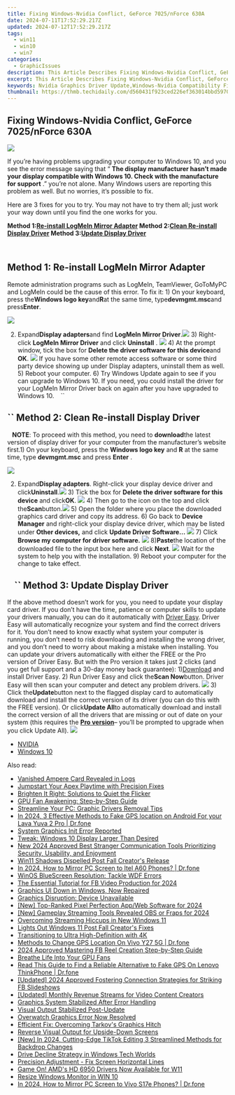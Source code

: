 ```yaml
---
title: Fixing Windows-Nvidia Conflict, GeForce 7025/nForce 630A
date: 2024-07-11T17:52:29.217Z
updated: 2024-07-12T17:52:29.217Z
tags:
  - win11
  - win10
  - win7
categories:
  - GraphicIssues
description: This Article Describes Fixing Windows-Nvidia Conflict, GeForce 7025/nForce 630A
excerpt: This Article Describes Fixing Windows-Nvidia Conflict, GeForce 7025/nForce 630A
keywords: Nvidia Graphics Driver Update,Windows-Nvidia Compatibility Fix,GeForce 7025 Troubleshooting Guide,NForce 630A Driver Issues Resolution,GPU-OS Conflict Fix Guide,How To Resolve Graphics Card Error on Windows,Optimizing Nvidia Performance on Windows
thumbnail: https://thmb.techidaily.com/d560431f923ced226ef363014bbd59707b7820d52db2ee85035878ab4d903ee2.jpg
---
```


## Fixing Windows-Nvidia Conflict, GeForce 7025/nForce 630A

![](https://images.drivereasy.com/wp-content/uploads/2017/10/img_59daf736e8e19.jpg)

 If you’re having problems upgrading your computer to Windows 10, and you see the error message saying that “ **The display manufacturer hasn’t made your display compatible with Windows 10\. Check with the manufacture for support** .” you’re not alone. Many Windows users are reporting this problem as well. But no worries, it’s possible to fix.

Here are 3 fixes for you to try. You may not have to try them all; just work your way down until you find the one works for you.

 **Method 1:[Re-install LogMeIn Mirror Adapter](#m1) Method 2:[Clean Re-install Display Driver](#m2) Method 3:[Update Display Driver](#m3)**

```` ````

## Method 1: Re-install LogMeIn Mirror Adapter

Remote administration programs such as LogMeIn, TeamViewer, GoToMyPC and LogMeIn could be the cause of this error. To fix it: 1) On your keyboard, press the**Windows logo key**and**R**at the same time, type**devmgmt.msc**and press**Enter**.

![](https://images.drivereasy.com/wp-content/uploads/2017/10/img_59daf96a24dba.png)

2) Expand**Display adapters**and find **LogMeIn Mirror Driver**.![](https://images.drivereasy.com/wp-content/uploads/2016/07/img_5795c85651576.png) 3) Right-click **LogMeIn Mirror Driver** and click **Uninstall** . ![](https://images.drivereasy.com/wp-content/uploads/2016/07/img_5795c8b394548.png) 4) At the prompt window, tick the box for **Delete the driver software for this device**and **OK**. ![](https://images.drivereasy.com/wp-content/uploads/2016/07/img_5795c8e56537f.png) If you have some other remote access software or some third party device showing up under Display adapters, uninstall them as well. 5) Reboot your computer. 6) Try Windows Update again to see if you can upgrade to Windows 10\. If you need, you could install the driver for your LogMeIn Mirror Driver back on again after you have upgraded to Windows 10\. ```` ```` ``

## ``  Method 2: Clean Re-install Display Driver

```` ```` **NOTE**: To proceed with this method, you need to **download**the latest version of display driver for your computer from the manufacturer’s website first.1) On your keyboard, press the **Windows logo key** and **R** at the same time, type **devmgmt.msc** and press **Enter** .

![](https://images.drivereasy.com/wp-content/uploads/2017/10/img_59daf96a24dba.png)

2) Expand**Display adapters**. Right-click your display device driver and click**Uninstall**.![](https://images.drivereasy.com/wp-content/uploads/2016/07/img_5796d58e3edbb.png) 3) Tick the box for **Delete the driver software for this device** and click**OK**. ![](https://images.drivereasy.com/wp-content/uploads/2016/07/img_5796d5f49d3d4.png) 4) Then go to the icon on the top and click the**Scan**button.![](https://images.drivereasy.com/wp-content/uploads/2016/07/img_5796d64350fba.png) 5) Open the folder where you place the downloaded graphics card driver and copy its address. 6) Go back to **Device Manager**  and right-click your display device driver,  which may be listed under **Other devices,** and click **Update Driver Software…** ![](https://images.drivereasy.com/wp-content/uploads/2016/07/img_5796dabe1fa4f.png) 7) Click **Browse my computer for driver software.** ![](https://images.drivereasy.com/wp-content/uploads/2016/07/img_5796dacf00084.png) 8)**Paste**the location of the downloaded file to the input box here and click **Next**. ![](https://images.drivereasy.com/wp-content/uploads/2016/07/img_5796dbeb0cb49.png)  Wait for the system to help you with the installation. 9) Reboot your computer for the change to take effect.

## ```` ```` ``  Method 3: Update Display Driver

If the above method doesn’t work for you, you need to update your display card driver. If you don’t have the time, patience or computer skills to update your drivers manually, you can do it automatically with [Driver Easy](https://tools.techidaily.com/drivereasy/download/). Driver Easy will automatically recognize your system and find the correct drivers for it. You don’t need to know exactly what system your computer is running, you don’t need to risk downloading and installing the wrong driver, and you don’t need to worry about making a mistake when installing. You can update your drivers automatically with either the FREE or the Pro version of Driver Easy. But with the Pro version it takes just 2 clicks (and you get full support and a 30-day money back guarantee): 1)[Download](https://tools.techidaily.com/drivereasy/download/) and install Driver Easy. 2) Run Driver Easy and click the**Scan Now**button. Driver Easy will then scan your computer and detect any problem drivers. ![](https://images.drivereasy.com/wp-content/uploads/2017/04/img_58f0869bdce5d.png) 3) Click the**Update**button next to the flagged display card to automatically download and install the correct version of its driver (you can do this with the FREE version). Or click**Update All**to automatically download and install the correct version of all the drivers that are missing or out of date on your system (this requires the [**Pro version**](https://tools.techidaily.com/drivereasy/download/)– you’ll be prompted to upgrade when you click Update All). ![](https://images.drivereasy.com/wp-content/uploads/2017/04/img_58f0884f08079.jpg)

* [NVIDIA](https://tools.techidaily.com/drivereasy/download/)
* [Windows 10](https://tools.techidaily.com/drivereasy/download/)

<ins class="adsbygoogle"
     style="display:block"
     data-ad-format="autorelaxed"
     data-ad-client="ca-pub-7571918770474297"
     data-ad-slot="1223367746"></ins>



<ins class="adsbygoogle"
     style="display:block"
     data-ad-client="ca-pub-7571918770474297"
     data-ad-slot="8358498916"
     data-ad-format="auto"
     data-full-width-responsive="true"></ins>



<span class="atpl-alsoreadstyle">Also read:</span>
<div><ul>
<li><a href="https://graphic-issues.techidaily.com/vanished-ampere-card-revealed-in-logs/"><u>Vanished Ampere Card Revealed in Logs</u></a></li>
<li><a href="https://graphic-issues.techidaily.com/jumpstart-your-apex-playtime-with-precision-fixes/"><u>Jumpstart Your Apex Playtime with Precision Fixes</u></a></li>
<li><a href="https://graphic-issues.techidaily.com/brighten-it-right-solutions-to-quiet-the-flicker/"><u>Brighten It Right: Solutions to Quiet the Flicker</u></a></li>
<li><a href="https://graphic-issues.techidaily.com/gpu-fan-awakening-step-by-step-guide/"><u>GPU Fan Awakening: Step-by-Step Guide</u></a></li>
<li><a href="https://graphic-issues.techidaily.com/streamline-your-pc-graphic-drivers-removal-tips/"><u>Streamline Your PC: Graphic Drivers Removal Tips</u></a></li>
<li><a href="https://android-location.techidaily.com/in-2024-3-effective-methods-to-fake-gps-location-on-android-for-your-lava-yuva-2-pro-drfone-by-drfone-virtual/"><u>In 2024, 3 Effective Methods to Fake GPS location on Android For your Lava Yuva 2 Pro | Dr.fone</u></a></li>
<li><a href="https://graphic-issues.techidaily.com/system-graphics-init-error-reported/"><u>System Graphics Init Error Reported</u></a></li>
<li><a href="https://graphic-issues.techidaily.com/tweak-windows-10-display-larger-than-desired/"><u>Tweak: Windows 10 Display Larger Than Desired</u></a></li>
<li><a href="https://sound-tweaking.techidaily.com/new-2024-approved-best-stranger-communication-tools-prioritizing-security-usability-and-enjoyment/"><u>New 2024 Approved Best Stranger Communication Tools Prioritizing Security, Usability, and Enjoyment</u></a></li>
<li><a href="https://graphic-issues.techidaily.com/win11-shadows-dispelled-post-fall-creators-release/"><u>Win11 Shadows Dispelled Post Fall Creator's Release</u></a></li>
<li><a href="https://screen-mirror.techidaily.com/in-2024-how-to-mirror-pc-screen-to-itel-a60-phones-drfone-by-drfone-android/"><u>In 2024, How to Mirror PC Screen to Itel A60 Phones? | Dr.fone</u></a></li>
<li><a href="https://graphic-issues.techidaily.com/winos-bluescreen-resolution-tackle-wdf-errors/"><u>WinOS BlueScreen Resolution: Tackle WDF Errors</u></a></li>
<li><a href="https://facebook-video-recording.techidaily.com/the-essential-tutorial-for-fb-video-production-for-2024/"><u>The Essential Tutorial for FB Video Production for 2024</u></a></li>
<li><a href="https://graphic-issues.techidaily.com/graphics-ui-down-in-windows-now-repaired/"><u>Graphics UI Down in Windows, Now Repaired</u></a></li>
<li><a href="https://graphic-issues.techidaily.com/graphics-disruption-device-unavailable/"><u>Graphics Disruption: Device Unavailable</u></a></li>
<li><a href="https://vp-tips.techidaily.com/new-top-ranked-pixel-perfection-appweb-software-for-2024/"><u>[New] Top-Ranked Pixel Perfection App/Web Software for 2024</u></a></li>
<li><a href="https://screen-mirroring-recording.techidaily.com/new-gameplay-streaming-tools-revealed-obs-or-fraps-for-2024/"><u>[New] Gameplay Streaming Tools Revealed  OBS or Fraps for 2024</u></a></li>
<li><a href="https://graphic-issues.techidaily.com/overcoming-streaming-hiccups-in-new-windows-11/"><u>Overcoming Streaming Hiccups in New Windows 11</u></a></li>
<li><a href="https://graphic-issues.techidaily.com/lights-out-windows-11-post-fall-creators-fixes/"><u>Lights Out Windows 11 Post Fall Creator's Fixes</u></a></li>
<li><a href="https://graphic-issues.techidaily.com/transitioning-to-ultra-high-definition-with-4k/"><u>Transitioning to Ultra High-Definition with 4K</u></a></li>
<li><a href="https://fake-location.techidaily.com/methods-to-change-gps-location-on-vivo-y27-5g-drfone-by-drfone-virtual-android/"><u>Methods to Change GPS Location On Vivo Y27 5G | Dr.fone</u></a></li>
<li><a href="https://facebook-video-files.techidaily.com/2024-approved-mastering-fb-reel-creation-step-by-step-guide/"><u>2024 Approved  Mastering FB Reel Creation  Step-by-Step Guide</u></a></li>
<li><a href="https://graphic-issues.techidaily.com/breathe-life-into-your-gpu-fans/"><u>Breathe Life Into Your GPU Fans</u></a></li>
<li><a href="https://fake-location.techidaily.com/read-this-guide-to-find-a-reliable-alternative-to-fake-gps-on-lenovo-thinkphone-drfone-by-drfone-virtual-android/"><u>Read This Guide to Find a Reliable Alternative to Fake GPS On Lenovo ThinkPhone | Dr.fone</u></a></li>
<li><a href="https://facebook-videos.techidaily.com/updated-2024-approved-fostering-connection-strategies-for-striking-fb-slideshows/"><u>[Updated] 2024 Approved  Fostering Connection  Strategies for Striking FB Slideshows</u></a></li>
<li><a href="https://facebook-video-footage.techidaily.com/updated-monthly-revenue-streams-for-video-content-creators/"><u>[Updated] Monthly Revenue Streams for Video Content Creators</u></a></li>
<li><a href="https://graphic-issues.techidaily.com/graphics-system-stabilized-after-error-handling/"><u>Graphics System Stabilized After Error Handling</u></a></li>
<li><a href="https://graphic-issues.techidaily.com/visual-output-stabilized-post-update/"><u>Visual Output Stabilized Post-Update</u></a></li>
<li><a href="https://graphic-issues.techidaily.com/overwatch-graphics-error-now-resolved/"><u>Overwatch Graphics Error Now Resolved</u></a></li>
<li><a href="https://graphic-issues.techidaily.com/efficient-fix-overcoming-tarkovs-graphics-hitch/"><u>Efficient Fix: Overcoming Tarkov's Graphics Hitch</u></a></li>
<li><a href="https://graphic-issues.techidaily.com/reverse-visual-output-for-upside-down-screens/"><u>Reverse Visual Output for Upside-Down Screens</u></a></li>
<li><a href="https://tiktok-video-files.techidaily.com/new-in-2024-cutting-edge-tiktok-editing-3-streamlined-methods-for-backdrop-changes/"><u>[New] In 2024, Cutting-Edge TikTok Editing  3 Streamlined Methods for Backdrop Changes</u></a></li>
<li><a href="https://graphic-issues.techidaily.com/drive-decline-strategy-in-windows-tech-worlds/"><u>Drive Decline Strategy in Windows Tech Worlds</u></a></li>
<li><a href="https://graphic-issues.techidaily.com/precision-adjustment-fix-screen-horizontal-lines/"><u>Precision Adjustment - Fix Screen Horizontal Lines</u></a></li>
<li><a href="https://graphic-issues.techidaily.com/game-on-amds-hd-6950-drivers-now-available-for-w11/"><u>Game On! AMD's HD 6950 Drivers Now Available for W11</u></a></li>
<li><a href="https://graphic-issues.techidaily.com/resize-windows-monitor-in-win-10/"><u>Resize Windows Monitor in WIN 10</u></a></li>
<li><a href="https://screen-mirror.techidaily.com/in-2024-how-to-mirror-pc-screen-to-vivo-s17e-phones-drfone-by-drfone-android/"><u>In 2024, How to Mirror PC Screen to Vivo S17e Phones? | Dr.fone</u></a></li>
</ul></div>
